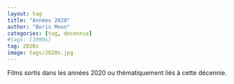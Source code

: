 ```yaml
---
layout: tag
title: "Années 2020"
author: "Boris Moon"
categories: [tag, decennie]
#tags: [1990s]
tag: 2020s
image: tags/2020s.jpg
---
```


Films sortis dans les années 2020 ou thématiquement liés à cette décennie.
